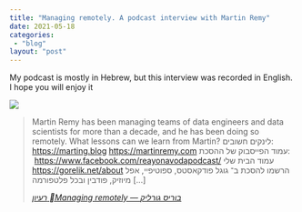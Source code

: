 ```yaml
---
title: "Managing remotely. A podcast interview with Martin Remy"
date: 2021-05-18
categories: 
 - "blog"
layout: "post"
---
```


My podcast is mostly in Hebrew, but this interview was recorded in English. I hope you will  enjoy it

![](https://heborisgorelik.files.wordpress.com/2021/05/38_martin.jpeg?quality=80&strip=info&w=1600)

> Martin Remy has been managing teams of data engineers and data scientists for more than a decade, and he has been doing so remotely. What lessons can we learn from Martin? לינקים חשובים: https://marting.blog https://martinremy.com עמוד הפייסבוק של ההסכת:  https://www.facebook.com/reayonavodapodcast/ עמוד הבית שלי https://gorelik.net/about הרשמו להסכת ב־ גוגל פודקאסטס, ספוטיפיי, אפל מיוזיק, פודבין ובכל פלטפורמה […]
> 
> <cite><a href="http://he.gorelik.net/2021/05/15/%d7%a8%d7%a2%d7%99%d7%95%d7%9f-38-managing-remotely/">רעיון  Managing remotely — בוריס גורליק</a></cite>
